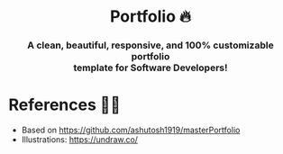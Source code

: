 <h1 align="center"> Portfolio 🔥 </h1>
<h3 align="center"> A clean, beautiful, responsive, and 100% customizable portfolio <br /> template for Software Developers! </h3>

# References 👏🏻

- Based on https://github.com/ashutosh1919/masterPortfolio
- Illustrations: https://undraw.co/
